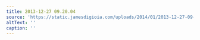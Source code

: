 ```yaml
---
title: 2013-12-27 09.20.04
source: 'https://static.jamesdigioia.com/uploads/2014/01/2013-12-27-09-20-04-scaled.jpg'
altText: ''
caption: ''
---
```


